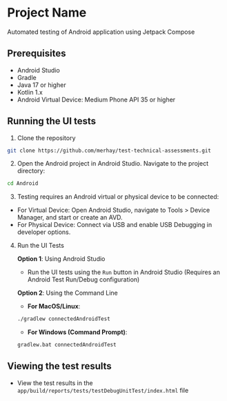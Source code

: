 # Project Name

Automated testing of Android application using Jetpack Compose

## Prerequisites
- Android Studio
- Gradle
- Java 17 or higher
- Kotlin 1.x
- Android Virtual Device: Medium Phone API 35 or higher

## Running the UI tests
1) Clone the repository
```bash
git clone https://github.com/merhay/test-technical-assessments.git
```
2) Open the Android project in Android Studio. Navigate to the project directory:
```bash
cd Android
```
3) Testing requires an Android virtual or physical device to be connected:
  - For Virtual Device: Open Android Studio, navigate to Tools > Device Manager, and start or create an AVD.
  - For Physical Device: Connect via USB and enable USB Debugging in developer options.

4) Run the UI Tests

   **Option 1**: Using Android Studio
    - Run the UI tests using the `Run` button in Android Studio (Requires an Android Test Run/Debug        configuration)
    
   **Option 2**: Using the Command Line
    - **For MacOS/Linux**: 
    ```bash
    ./gradlew connectedAndroidTest
    ```
    - **For Windows (Command Prompt)**:
    ```cmd
    gradlew.bat connectedAndroidTest
    ```
## Viewing the test results
- View the test results in the `app/build/reports/tests/testDebugUnitTest/index.html` file
